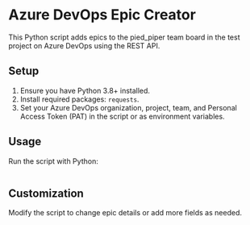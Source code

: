 # Azure DevOps Epic Creator

This Python script adds epics to the pied_piper team board in the test project on Azure DevOps using the REST API.

## Setup
1. Ensure you have Python 3.8+ installed.
2. Install required packages: `requests`.
3. Set your Azure DevOps organization, project, team, and Personal Access Token (PAT) in the script or as environment variables.

## Usage
Run the script with Python:
```
```

## Customization
Modify the script to change epic details or add more fields as needed.
